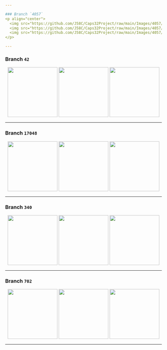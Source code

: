 ```yaml
---

### Branch `4057`
<p align="center">
  <img src="https://github.com/J58C/Caps32Project/raw/main/Images/4057/top.png" height="175">
  <img src="https://github.com/J58C/Caps32Project/raw/main/Images/4057/bottom.png" height="175">
  <img src="https://github.com/J58C/Caps32Project/raw/main/Images/4057/rotating.gif" height="175">
</p>

---
```


### Branch `42`
<p align="center">
  <img src="https://github.com/J58C/Caps32Project/raw/main/Images/42/top.png" height="160">
  <img src="https://github.com/J58C/Caps32Project/raw/main/Images/42/bottom.png" height="160">
  <img src="https://github.com/J58C/Caps32Project/raw/main/Images/42/rotating.gif" width="160">
</p>

---

### Branch `17048`
<p align="center">
  <img src="https://github.com/J58C/Caps32Project/raw/main/Images/17048/top.png" height="160">
  <img src="https://github.com/J58C/Caps32Project/raw/main/Images/17048/bottom.png" height="160">
  <img src="https://github.com/J58C/Caps32Project/raw/main/Images/17048/rotating.gif" width="160">
</p>

---

### Branch `340`
<p align="center">
  <img src="https://github.com/J58C/Caps32Project/raw/main/Images/340/top.png" height="160">
  <img src="https://github.com/J58C/Caps32Project/raw/main/Images/340/bottom.png" height="160">
  <img src="https://github.com/J58C/Caps32Project/raw/main/Images/340/rotating.gif" width="160">
</p>

---

### Branch `702`
<p align="center">
  <img src="https://github.com/J58C/Caps32Project/raw/main/Images/702/top.png" height="160">
  <img src="https://github.com/J58C/Caps32Project/raw/main/Images/702/bottom.png" height="160">
  <img src="https://github.com/J58C/Caps32Project/raw/main/Images/702/rotating.gif" width="160">
</p>

---
